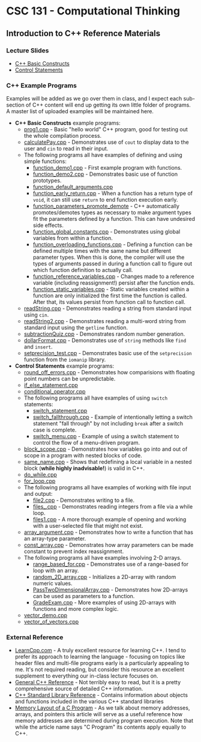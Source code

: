 # CSC 131 - Computational Thinking
## Introduction to C++ Reference Materials

### Lecture Slides
 * [C++ Basic Constructs](https://docs.google.com/presentation/d/1j9Ik_DNFQWR4h15vtWa8-tFjRHB8gZPZ8LRyI9Ihjkk/edit?usp=sharing)
 * [Control Statements](https://docs.google.com/presentation/d/1LcwSrsmlZGT4F5mpUied-kkPxLccF9iJezE4N04V2D4/edit?usp=sharing)

### C++ Example Programs
Examples will be added as we go over them in class, and I expect each sub-section of C++ content will end up getting its own little folder of programs. A master list of uploaded examples will be maintained here.
 * **C++ Basic Constructs** example programs:
     * [prog1.cpp](./prog1.cpp) - Basic "hello world" C++ program, good for testing out the whole compilation process.
     * [calculatePay.cpp](./calculatePay.cpp) - Demonstrates use of `cout` to display data to the user and `cin` to read in their input.
     * The following programs all have examples of defining and using simple functions:
         * [function_demo1.cpp](./function_demo1.cpp) - First example program with functions.
         * [function_demo2.cpp](./function_demo2.cpp) - Demonstrates basic use of function prototypes.
         * [function_default_arguments.cpp](./function_default_arguments.cpp)
         * [function_early_return.cpp](./function_early_return.cpp) - When a function has a return type of `void`, it can still use `return` to end function execution early.
         * [function_parameters_promote_demote](./function_parameters_promote_demote.cpp) - C++ automatically promotes/demotes types as necessary to make argument types fit the parameters defined by a function. This can have undesired side effects.
         * [function_global_constants.cpp](./function_global_constants.cpp) - Demonstrates using global variables from within a function.
         * [function_overloading_functions.cpp](./function_overloading_functions.cpp) - Defining a function can be defined multiple times with the same name but different parameter types. When this is done, the compiler will use the types of arguments passed in during a function call to figure out which function definition to actually call.
         * [function_reference_variables.cpp](./function_reference_variables.cpp) - Changes made to a reference variable (including reassignment!) persist after the function ends.
         * [function_static_variables.cpp](./function_static_variables.cpp) - Static variables created within a function are only initialized the first time the function is called. After that, its values persist from function call to function call.
     * [readString.cpp](./readString.cpp) - Demonstrates reading a string from standard input using `cin`.
     * [readString2.cpp](./readString2.cpp) - Demonstrates reading a multi-word string from standard input using the `getline` function.
     * [subtractionQuiz.cpp](./subtractionQuiz.cpp) - Demonstrates random number generation.
     * [dollarFormat.cpp](./dollarFormat.cpp) - Demonstrates use of `string` methods like `find` and `insert`.
     * [setprecision_test.cpp](./setprecision_test.cpp) - Demonstrates basic use of the `setprecision` function from the `iomanip` library.
 * **Control Statements** example programs:
     * [round_off_errors.cpp](./round_off_errors.cpp) - Demonstrates how comparisions with floating point numbers can be unpredictable.
     * [if_else_statement.cpp](./if_else_statement.cpp)
     * [conditional_operator.cpp](./conditional_operator.cpp)
     * The following programs all have examples of using `switch` statements:
         * [switch_statement.cpp](./switch_statement.cpp)
         * [switch_fallthrough.cpp](./switch_fallthrough.cpp) - Example of intentionally letting a switch statement "fall through" by not including `break` after a switch case is complete.
         * [switch_menu.cpp](./switch_menu.cpp) - Example of using a switch statement to control the flow of a menu-driven program.
     * [block_scope.cpp](./block_scope.cpp) - Demonstrates how variables go into and out of scope in a program with nested blocks of code.
     * [same_name.cpp](./same_name.cpp) - Shows that redefining a local variable in a nested block (**while highly inadvisable!**) is valid in C++.
     * [do_while.cpp](./do_while.cpp)
     * [for_loop.cpp](./for_loop.cpp)
     * The following programs all have examples of working with file input and output:
         * [file2.cpp](./file2.cpp) - Demonstrates writing to a file.
         * [files_.cpp](./files_readNumbers.cpp) - Demonstrates reading integers from a file via a while loop.
         * [files1.cpp](./files1.cpp) - A more thorough example of opening and working with a user-selected file that might not exist.
     * [array_argument.cpp](./array_argument.cpp) - Demonstrates how to write a function that has an array-type parameter.
     * [const_array.cpp](./const_array.cpp) - Demonstrates how array parameters can be made constant to prevent index reassignment.
     * The following programs all have examples involving 2-D arrays.
         * [range_based_for.cpp](./range_based_for.cpp) - Demonstrates use of a range-based for loop with an array.
         * [random_2D_array.cpp](./random_2D_array.cpp) - Initializes a 2D-array with random numeric values.
         * [PassTwoDimensionalArray.cpp](./PassTwoDimensionalArray.cpp) - Demonstrates how 2D-arrays can be used as parameters to a function.
         * [GradeExam.cpp](./GradeExam.cpp) - More examples of using 2D-arrays with functions and more complex logic.
     * [vector_demo.cpp](./vector_demo.cpp)
     * [vector_of_vectors.cpp](./vector_of_vectors.cpp)
     
### External Reference
 * [LearnCpp.com](https://www.learncpp.com/) - A truly excellent resource for learning C++. I tend to prefer its approach to learning the language - focusing on topics like header files and multi-file programs early is a particularly appealing to me. It's not required reading, but consider this resource an excellent supplement to everything our in-class lecture focuses on.
 * [General C++ Reference](https://en.cppreference.com/w/) - Not terribly easy to read, but it is a pretty comprehensive source of detailed C++ information.
 * [C++ Standard Library Reference](http://www.cplusplus.com/reference/) - Contains information about objects and functions included in the various C++ standard libraries
 * [Memory Layout of a C Program](https://www.geeksforgeeks.org/memory-layout-of-c-program/) - As we talk about memory addresses, arrays, and pointers this article will serve as a useful reference how memory addresses are determined during program execution. Note that while the article name says "C Program" its contents apply equally to C++.
